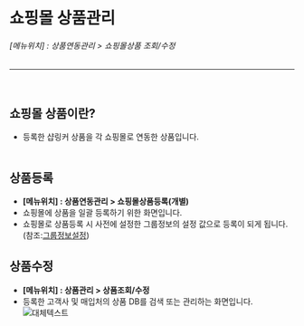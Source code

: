 <br>

# 쇼핑몰 상품관리
<h6>[메뉴위치] : 상품연동관리 > 쇼핑몰상품 조회/수정</h6>


---
<br>

## 쇼핑몰 상품이란?
* 등록한 샵링커 상품을 각 쇼핑몰로 연동한 상품입니다.
<br><br>

## 상품등록
* **[메뉴위치] : 상품연동관리 > 쇼핑몰상품등록(개별)**
* 쇼핑몰에 상품을 일괄 등록하기 위한 화면입니다.
* 쇼핑몰로 상품등록 시 사전에 설정한 그룹정보의 설정 값으로 등록이 되게 됩니다. (참조:[그룹정보설정](../shoplinker/group.md))

## 상품수정
* **[메뉴위치] : 상품관리 > 상품조회/수정**
* 등록한 고객사 및 매입처의 상품 DB를 검색 또는 관리하는 화면입니다.
![대체텍스트](http://chch1212.image01.shoplinker.kr/0909/200901changebibun.jpg "계정세팅 수정")